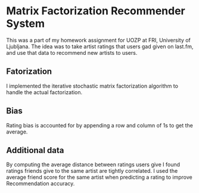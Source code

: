 # Matrix Factorization Recommender System
This was a part of my homework assignment for UOZP at FRI, University of Ljubljana. The idea was to take artist ratings that users gad given on last.fm, and use that data to recommend new artists to users.

## Fatorization
I implemented the iterative stochastic matrix factorization algorithm to handle the actual factorization.

## Bias
Rating bias is accounted for by appending a row and column of 1s to get the average.

## Additional data
By computing the average distance between ratings users give I found ratings friends give to the same artist are tightly correlated. I used the average friend score for the same artist when predicting a rating to improve Recommendation accuracy.
